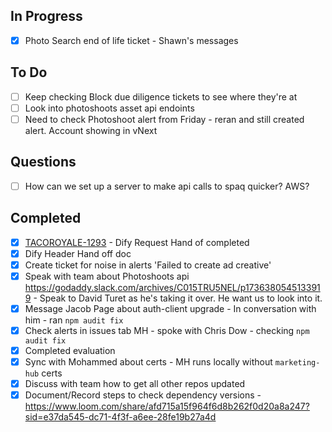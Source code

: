 ## In Progress
- [x] Photo Search end of life ticket - Shawn's messages

## To Do
- [ ] Keep checking Block due diligence tickets to see where they're at
- [ ] Look into photoshoots asset api endoints
- [ ] Need to check Photoshoot alert from Friday - reran and still created alert. Account showing in vNext

## Questions
- [ ] How can we set up a server to make api calls to spaq quicker? AWS?

## Completed
- [x] [TACOROYALE-1293](https://godaddy-corp.atlassian.net/browse/TACOROYALE-1293) - Dify Request Hand of completed
- [x] Dify Header Hand off doc
- [x] Create ticket for noise in alerts 'Failed to create ad creative'
- [x] Speak with team about Photoshoots api https://godaddy.slack.com/archives/C015TRU5NEL/p1736380545133919 - Speak to David Turet as he's taking it over. He want us to look into it.
- [x] Message Jacob Page about auth-client upgrade - In conversation with him - ran `npm audit fix`
- [x] Check alerts in issues tab MH - spoke with Chris Dow - checking `npm audit fix`
- [x] Completed evaluation
- [x] Sync with Mohammed about certs - MH runs locally without `marketing-hub` certs
- [x] Discuss with team how to get all other repos updated
- [x] Document/Record steps to check dependency versions - https://www.loom.com/share/afd715a15f964f6d8b262f0d20a8a247?sid=e37da545-dc71-4f3f-a6ee-28fe19b27a4d
